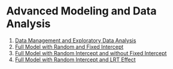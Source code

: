 # Advanced Modeling and Data Analysis
1. [Data Management and Exploratory Data Analysis](http://rpubs.com/Benjamin_Chan_Chun_Ho/STAT5060_Exploratory_Data_Analysis)
2. [Full Model with Random and Fixed Intercept](http://rpubs.com/Benjamin_Chan_Chun_Ho/STAT5060_Full_Model_with_Random_and_Fixed_Intercept)
3. [Full Model with Random Intercept and without Fixed Intercept](http://rpubs.com/Benjamin_Chan_Chun_Ho/Full_Model_with_Random_Intercept_and_without_Fixed_Intercept)
4. [Full Model with Random Intercept and LRT Effect](http://rpubs.com/Benjamin_Chan_Chun_Ho/Full_Model_4)
